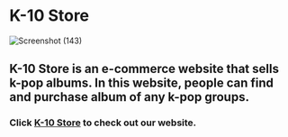 # K-10 Store
![Screenshot (143)](https://github.com/Jefandraaq/K-10Store/assets/131151158/b58ab698-9f44-4328-9f20-76bedbab62cd)
## K-10 Store is an e-commerce website that sells k-pop albums. In this website, people can find and purchase album of any k-pop groups.
### Click [K-10 Store](https://k-10-store.webflow.io/) to check out our website.
